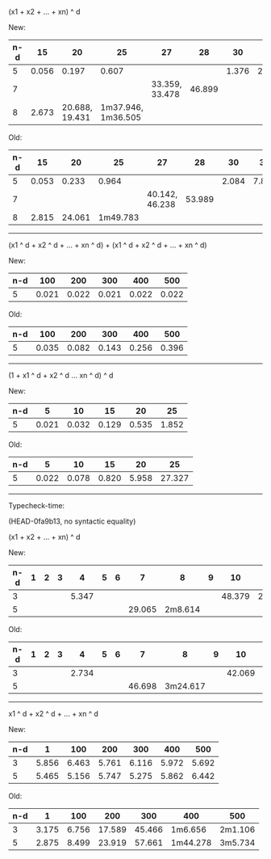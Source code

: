 (x1 + x2 + ... + xn) ^ d

New:

| n-d |    15 |             20 |                 25 |             27 |     28 |    30 |    35 |    40 |
|-----|-------|----------------|--------------------|----------------|--------|-------|-------|-------|
|   5 | 0.056 |          0.197 |              0.607 |                |        | 1.376 | 2.957 | 5.808 |
|   7 |       |                |                    | 33.359, 33.478 | 46.899 |       |       |       |
|   8 | 2.673 | 20.688, 19.431 | 1m37.946, 1m36.505 |                |        |       |       |       |

Old:

| n-d |    15 |     20 |       25 |             27 |     28 |    30 |    35 |     40 |
|-----|-------|--------|----------|----------------|--------|-------|-------|--------|
|   5 | 0.053 |  0.233 |    0.964 |                |        | 2.084 | 7.819 | 10.791 |
|   7 |       |        |          | 40.142, 46.238 | 53.989 |       |       |        |
|   8 | 2.815 | 24.061 | 1m49.783 |                |        |       |       |        |

--------

(x1 ^ d + x2 ^ d + ... + xn ^ d) + (x1 ^ d + x2 ^ d + ... + xn ^ d)

New:

| n-d |   100 |   200 |   300 |   400 |   500 |
|-----|-------|-------|-------|-------|-------|
|   5 | 0.021 | 0.022 | 0.021 | 0.022 | 0.022 |

Old:

| n-d |   100 |   200 |   300 |   400 |   500 |
|-----|-------|-------|-------|-------|-------|
|   5 | 0.035 | 0.082 | 0.143 | 0.256 | 0.396 |

-----

(1 + x1 ^ d + x2 ^ d ... xn ^ d) ^ d

New:

| n-d |     5 |    10 |    15 |    20 |    25 |
|-----|-------|-------|-------|-------|-------|
|   5 | 0.021 | 0.032 | 0.129 | 0.535 | 1.852 |

Old:

| n-d |     5 |    10 |    15 |    20 |     25 |
|-----|-------|-------|-------|-------|--------|
|   5 | 0.022 | 0.078 | 0.820 | 5.958 | 27.327 |

-----

Typecheck-time:

(HEAD-0fa9b13, no syntactic equality)

(x1 + x2 + ... + xn) ^ d

New:

| n-d | 1 | 2 | 3 |     4 | 5 | 6 |      7 |       8 | 9 |     10 |       11 |
|-----|---|---|---|-------|---|---|--------|---------|---|--------|----------|
|   3 |   |   |   | 5.347 |   |   |        |         |   | 48.379 | 2m30.162 |
|   5 |   |   |   |       |   |   | 29.065 | 2m8.614 |   |        |          |

Old:

| n-d | 1 | 2 | 3 |     4 | 5 | 6 |      7 |        8 | 9 |     10 |       11 |
|-----|---|---|---|-------|---|---|--------|----------|---|--------|----------|
|   3 |   |   |   | 2.734 |   |   |        |          |   | 42.069 | 2m23.536 |
|   5 |   |   |   |       |   |   | 46.698 | 3m24.617 |   |        |          |

----

x1 ^ d + x2 ^ d + ... + xn ^ d

New:

| n-d |     1 |   100 |   200 |   300 |   400 |   500 |
|-----|-------|-------|-------|-------|-------|-------|
|   3 | 5.856 | 6.463 | 5.761 | 6.116 | 5.972 | 5.692 |
|   5 | 5.465 | 5.156 | 5.747 | 5.275 | 5.862 | 6.442 |

Old:

| n-d |     1 |   100 |    200 |    300 | 400      | 500     |
|-----|-------|-------|--------|--------|----------|---------|
|   3 | 3.175 | 6.756 | 17.589 | 45.466 | 1m6.656  | 2m1.106 |
|   5 | 2.875 | 8.499 | 23.919 | 57.661 | 1m44.278 | 3m5.734 |
